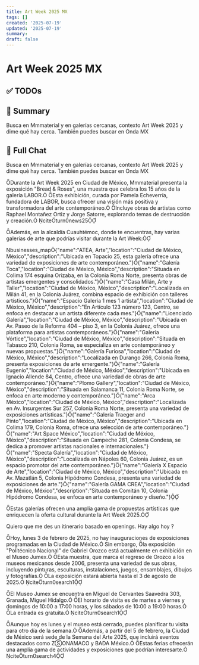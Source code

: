 ```yaml
---
title: Art Week 2025 MX
tags: []
created: '2025-07-19'
updated: '2025-07-19'
summary:
draft: false
---
```


# Art Week 2025 MX

## ✅ TODOs


## 📌 Summary
Busca en Mmmaterial y en galerías cercanas, contexto Art Week 2025 y dime qué hay cerca. También puedes buscar en Onda MX

## 🧠 Full Chat


Busca en Mmmaterial y en galerías cercanas, contexto Art Week 2025 y dime qué hay cerca. También puedes buscar en Onda MX



Durante la Art Week 2025 en Ciudad de México, Mmmaterial presenta la exposición "Bread & Roses", una muestra que celebra los 15 años de la galería LABOR. Esta exhibición, curada por Pamela Echeverría, fundadora de LABOR, busca ofrecer una visión más positiva y transformadora del arte contemporáneo. Incluye obras de artistas como Raphael Montañez Ortiz y Jorge Satorre, explorando temas de destrucción y creación. citeturn0news25

Además, en la alcaldía Cuauhtémoc, donde te encuentras, hay varias galerías de arte que podrías visitar durante la Art Week:

businesses_map{"name":"ATEA, Arte","location":"Ciudad de México, México","description":"Ubicada en Topacio 25, esta galería ofrece una variedad de exposiciones de arte contemporáneo."}{"name":"Galería Toca","location":"Ciudad de México, México","description":"Situada en Colima 174 esquina Orizaba, en la Colonia Roma Norte, presenta obras de artistas emergentes y consolidados."}{"name":"Casa Milán, Arte y Taller","location":"Ciudad de México, México","description":"Localizada en Milán 41, en la Colonia Juárez, combina espacio de exhibición con talleres artísticos."}{"name":"Espacio Galería 1 mes 1 artista","location":"Ciudad de México, México","description":"En Artículo 123 número 123, Centro, se enfoca en destacar a un artista diferente cada mes."}{"name":"Licenciado Galería","location":"Ciudad de México, México","description":"Ubicada en Av. Paseo de la Reforma 404 – piso 3, en la Colonia Juárez, ofrece una plataforma para artistas contemporáneos."}{"name":"Galería Vórtice","location":"Ciudad de México, México","description":"Situada en Tabasco 210, Colonia Roma, se especializa en arte contemporáneo y nuevas propuestas."}{"name":"Galería Furiosa","location":"Ciudad de México, México","description":"Localizada en Durango 266, Colonia Roma, presenta exposiciones de arte emergente."}{"name":"Galería Eugenio","location":"Ciudad de México, México","description":"Ubicada en Ignacio Allende 84, Centro, ofrece una variedad de obras de arte contemporáneo."}{"name":"Plomo Gallery","location":"Ciudad de México, México","description":"Situada en Salamanca 11, Colonia Roma Norte, se enfoca en arte moderno y contemporáneo."}{"name":"Arca México","location":"Ciudad de México, México","description":"Localizada en Av. Insurgentes Sur 257, Colonia Roma Norte, presenta una variedad de exposiciones artísticas."}{"name":"Galería Traeger and Pinto","location":"Ciudad de México, México","description":"Ubicada en Colima 179, Colonia Roma, ofrece una selección de arte contemporáneo."}{"name":"Art Space México","location":"Ciudad de México, México","description":"Situada en Campeche 281, Colonia Condesa, se dedica a promover artistas nacionales e internacionales."}{"name":"Specta Galería","location":"Ciudad de México, México","description":"Localizada en Nápoles 60, Colonia Juárez, es un espacio promotor del arte contemporáneo."}{"name":"Galería X Espacio de Arte","location":"Ciudad de México, México","description":"Ubicada en Av. Mazatlán 5, Colonia Hipódromo Condesa, presenta una variedad de exposiciones de arte."}{"name":"Galería GAMA CREA","location":"Ciudad de México, México","description":"Situada en Comitán 10, Colonia Hipódromo Condesa, se enfoca en arte contemporáneo y diseño."}

Estas galerías ofrecen una amplia gama de propuestas artísticas que enriquecen la oferta cultural durante la Art Week 2025. 

Quiero que me des un itinerario basado en openings. Hay algo hoy ?

Hoy, lunes 3 de febrero de 2025, no hay inauguraciones de exposiciones programadas en la Ciudad de México. Sin embargo, la exposición "Politécnico Nacional" de Gabriel Orozco está actualmente en exhibición en el Museo Jumex. Esta muestra, que marca el regreso de Orozco a los museos mexicanos desde 2006, presenta una variedad de sus obras, incluyendo pinturas, esculturas, instalaciones, juegos, ensamblajes, dibujos y fotografías. La exposición estará abierta hasta el 3 de agosto de 2025. citeturn0search1

El Museo Jumex se encuentra en Miguel de Cervantes Saavedra 303, Granada, Miguel Hidalgo. El horario de visita es de martes a viernes y domingos de 10:00 a 17:00 horas, y los sábados de 10:00 a 19:00 horas. La entrada es gratuita. citeturn0search1

Aunque hoy es lunes y el museo está cerrado, puedes planificar tu visita para otro día de la semana. Además, a partir del 5 de febrero, la Ciudad de México será sede de la Semana del Arte 2025, que incluirá eventos destacados como ZⓈONAMACO y BADA México. Estas ferias ofrecerán una amplia gama de actividades y exposiciones que podrían interesarte. citeturn0search4
